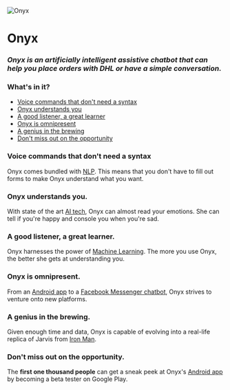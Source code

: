 ![Onyx](https://raw.githubusercontent.com/siddhantvinchurkar/Onyx/master/app/src/main/res/mipmap-xhdpi/ic_launcher.png)
# Onyx


### *Onyx is an artificially intelligent assistive chatbot that can help you place orders with DHL or have a simple conversation.*

### What's in it?


- [Voice commands that don't need a syntax](#voice-commands-that-dont-need-a-syntax)
- [Onyx understands you](#onyx-understands-you)
- [A good listener, a great learner](#a-good-listener-a-great-learner)
- [Onyx is omnipresent](#onyx-is-omnipresent)
- [A genius in the brewing](#a-genius-in-the-brewing)
- [Don't miss out on the opportunity](#dont-miss-out-on-the-opportunity)

### Voice commands that don't need a syntax

Onyx comes bundled with [NLP](https://en.wikipedia.org/wiki/Natural_language_processing). This means that you don't have to fill out forms to make Onyx understand what you want.

### Onyx understands you.

With state of the art [AI tech](https://en.wikipedia.org/wiki/Artificial_intelligence), Onyx can almost read your emotions. She can tell if you're happy and console you when you're sad.

### A good listener, a great learner.

Onyx harnesses the power of [Machine Learning](https://en.wikipedia.org/wiki/Machine_learning). The more you use Onyx, the better she gets at understanding you.

### Onyx is omnipresent.

From an [Android app](https://play.google.com/store/apps/details?id=com.marv) to a [Facebook Messenger chatbot](https://www.facebook.com/onyxai), Onyx strives to venture onto new platforms.

### A genius in the brewing.

Given enough time and data, Onyx is capable of evolving into a real-life replica of Jarvis from [Iron Man](http://www.imdb.com/title/tt0371746/).

### Don't miss out on the opportunity.

The **first one thousand people** can get a sneak peek at Onyx's [Android app](https://play.google.com/store/apps/details?id=com.marv) by becoming a beta tester on Google Play.
